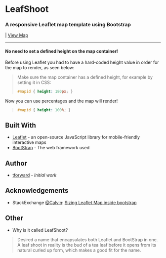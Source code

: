 LeafShoot
======
### A responsive Leaflet map template using Bootstrap

| [View Map](https://tforward.github.io/LeafShoot/)

<hr>

#### No need to set a defined height on the map container!

Before using Leaflet you had to have a hard-coded height value in order for the map to render, as seen below:

>Make sure the map container has a defined height, for example by setting it in CSS:
>```css
>#mapid { height: 180px; }
>```

Now you can use percentages and the map will render!

>```css
>#mapid { height: 100%; }
>```

## Built With

* [Leaflet](http://leafletjs.com/) - an open-source JavaScript library for mobile-friendly interactive maps
* [BootStrap](http://getbootstrap.com/) - The web framework used

## Author

* [tforward](https://github.com/tforward/) - *Initial work*

## Acknowledgements

* StackExchange [@Calvin](http://gis.stackexchange.com/users/13866/calvin): [Sizing Leaflet Map inside bootstrap](http://gis.stackexchange.com/questions/62491/sizing-leaflet-map-inside-bootstrap)

## Other

* Why is it called LeafShoot?
> Desired a name that encapsulates both Leaflet and BootStrap in one. 
> A leaf shoot in reality is the bud of a tea leaf before it opens from its natural curled up form, which makes a good fit for the name. 
